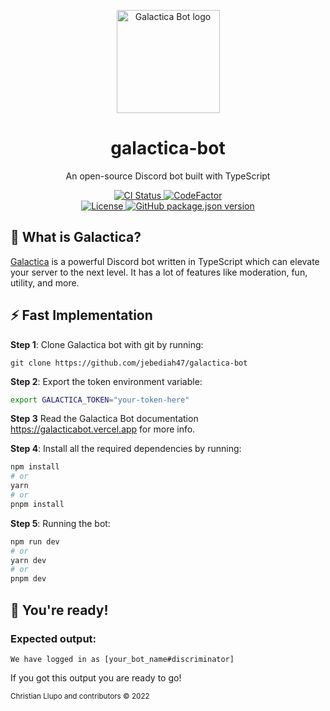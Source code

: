 <p align="center"><a href="https://github.com/jebediah47/galactica-bot"><img src="https://share.creavite.co/Zw3YHPDfydz0BE8D.gif" alt="Galactica Bot logo" height="165"></a></p>

<h1 align="center">galactica-bot</h1>

<p align="center">An open-source Discord bot built with TypeScript</p>

<p align="center">
  <a href="https://github.com/jebediah47/galactica-bot/actions/workflows/bun.js.yml">
    <img src="https://github.com/jebediah47/galactica-bot/actions/workflows/bun.js.yml/badge.svg" alt="CI Status"/>
  </a>
  <a href="https://www.codefactor.io/repository/github/jebediah47/galactica-bot">
    <img src="https://www.codefactor.io/repository/github/jebediah47/galactica-bot/badge/main" alt="CodeFactor"/>
  </a> </br>
  <a href="https://github.com/jebediah47/galactica-bot/blob/main/LICENSE">
    <img src="https://img.shields.io/github/license/jebediah47/galactica-bot" alt="License"/>
  </a>
  <a href="https://github.com/jebediah47/galactica-bot/blob/main/package.json">
    <img src="https://img.shields.io/github/package-json/v/jebediah47/galactica-bot?color=red" alt="GitHub package.json version"/>
  </a>
</p>

## 💭 What is Galactica?

[Galactica](https://galacticabot.vercel.app/) is a powerful Discord bot written in TypeScript which can elevate your server to the next level. It has a lot of features like moderation, fun, utility, and more.

## ⚡️ Fast Implementation

**Step 1**: Clone Galactica bot with git by running:

`
git clone https://github.com/jebediah47/galactica-bot
`

**Step 2**: Export the token environment variable:
```bash
export GALACTICA_TOKEN="your-token-here"
```

**Step 3** Read the Galactica Bot documentation https://galacticabot.vercel.app for more info.

**Step 4**: Install all the required dependencies by running:

```bash
npm install
# or
yarn
# or
pnpm install
```

**Step 5**: Running the bot:

```bash
npm run dev
# or
yarn dev
# or
pnpm dev
```

## 🎉 You're ready!

### Expected output:

`
We have logged in as [your_bot_name#discriminator]
`

If you got this output you are ready to go!

<sup>Christian Llupo and contributors © 2022</sup>
